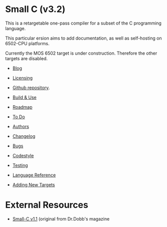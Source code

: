 Small C (v3.2)
==============

This is a retargetable one-pass compiler
for a subset of the C programming
language.

This particular ersion aims to add
documentation, as well as self-hosting
on 6502-CPU platforms.

Currently the MOS 6502 target is under
construction.  Therefore the other
targets are disabled.

* [Blog](BLOG.md)

* [Licensing](LICENSE.md)
* [Github repository](https://github.com/SvenMichaelKlose/).
* [Build & Use](BUILD.md)
* [Roadmap](ROADMAP.md)
* [To Do](TODO.xit)
* [Authors](AUTHORS.md)
* [Changelog](CHANGELOG.md)
* [Bugs](BUGS.md)
* [Codestyle](CODESTYLE.sh)
* [Testing](TESTING.md)

* [Language Reference](doc/language.md)
* [Adding New Targets](doc/target.md)

# External Resources

* [Small-C v1.1](https://github.com/trcwm/smallc_v1) (original from Dr.Dobb's magazine

